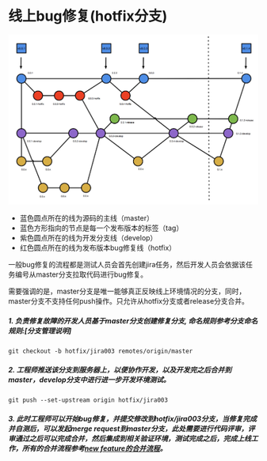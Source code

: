 # 线上bug修复(hotfix分支)


![branchs](./images/branchs.jpg)

- 蓝色圆点所在的线为源码的主线（master）
- 蓝色方形指向的节点是每一个发布版本的标签（tag）
- 紫色圆点所在的线为开发分支线（develop）
- 红色圆点所在的线为发布版本bug修复线（hotfix）

一般bug修复的流程都是测试人员会首先创建jira任务，然后开发人员会依据该任务编号从master分支拉取代码进行bug修复。

需要强调的是，master分支是唯一能够真正反映线上环境情况的分支，同时，master分支不支持任何push操作。只允许从hotfix分支或者release分支合并。

##### 1. 负责修复故障的开发人员基于master分支创建修复分支, 命名规则参考分支命名规则:[分支管理说明]

```start
git checkout -b hotfix/jira003 remotes/origin/master
```

##### 2. 工程师推送该分支到服务器上，以便协作开发，以及开发完之后合并到master，develop分支中进行进一步开发环境测试。

```push
git push --set-upstream origin hotfix/jira003
```

##### 3. 此时工程师可以开始bug修复，并提交修改到hotfix/jira003分支，当修复完成并自测后，可以发起merge request到master分支，此处需要进行代码评审，评审通过之后可以完成合并，然后集成到相关验证环境，测试完成之后，完成上线工作，所有的合并流程参考[new feature的合并流程](environment/gitflow/start_new_feature.md)。